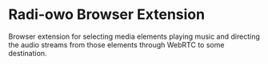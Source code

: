 # Radi-owo Browser Extension

Browser extension for selecting media elements playing music and directing the
audio streams from those elements through WebRTC to some destination.
